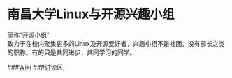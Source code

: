 南昌大学Linux与开源兴趣小组
====
简称“开源小组”<br> 致力于在校内聚集更多的Linux及开源爱好者，兴趣小组不是社团，没有部长之类的职称。有的只是共同进步，共同学习的同学。

###[Wiki](https://github.com/ncuopen/home/wiki)
###[讨论区](https://github.com/ncuopen/home/issues)
